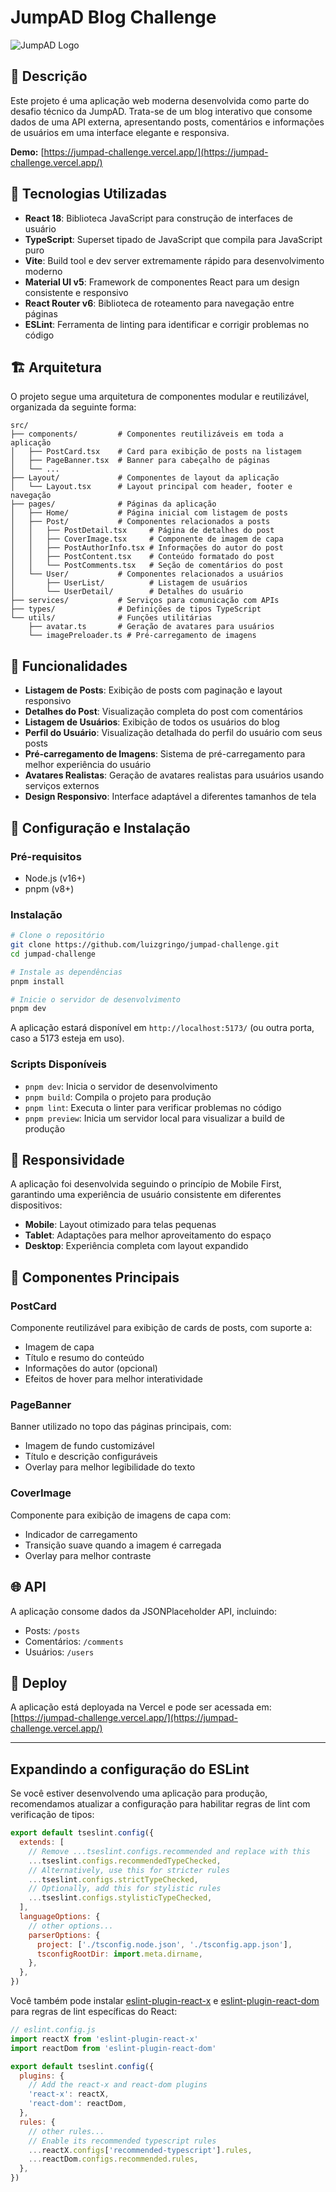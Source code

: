 # JumpAD Blog Challenge

![JumpAD Logo](https://jumpad.ai/images/jumpad_white.png)

## 📝 Descrição

Este projeto é uma aplicação web moderna desenvolvida como parte do desafio técnico da JumpAD. Trata-se de um blog interativo que consome dados de uma API externa, apresentando posts, comentários e informações de usuários em uma interface elegante e responsiva.

**Demo:** [https://jumpad-challenge.vercel.app/](https://jumpad-challenge.vercel.app/)

## 🚀 Tecnologias Utilizadas

- **React 18**: Biblioteca JavaScript para construção de interfaces de usuário
- **TypeScript**: Superset tipado de JavaScript que compila para JavaScript puro
- **Vite**: Build tool e dev server extremamente rápido para desenvolvimento moderno
- **Material UI v5**: Framework de componentes React para um design consistente e responsivo
- **React Router v6**: Biblioteca de roteamento para navegação entre páginas
- **ESLint**: Ferramenta de linting para identificar e corrigir problemas no código

## 🏗️ Arquitetura

O projeto segue uma arquitetura de componentes modular e reutilizável, organizada da seguinte forma:

```
src/
├── components/         # Componentes reutilizáveis em toda a aplicação
│   ├── PostCard.tsx    # Card para exibição de posts na listagem
│   ├── PageBanner.tsx  # Banner para cabeçalho de páginas
│   └── ...
├── Layout/             # Componentes de layout da aplicação
│   └── Layout.tsx      # Layout principal com header, footer e navegação
├── pages/              # Páginas da aplicação
│   ├── Home/           # Página inicial com listagem de posts
│   ├── Post/           # Componentes relacionados a posts
│   │   ├── PostDetail.tsx     # Página de detalhes do post
│   │   ├── CoverImage.tsx     # Componente de imagem de capa
│   │   ├── PostAuthorInfo.tsx # Informações do autor do post
│   │   ├── PostContent.tsx    # Conteúdo formatado do post
│   │   └── PostComments.tsx   # Seção de comentários do post
│   └── User/           # Componentes relacionados a usuários
│       ├── UserList/          # Listagem de usuários
│       └── UserDetail/        # Detalhes do usuário
├── services/           # Serviços para comunicação com APIs
├── types/              # Definições de tipos TypeScript
└── utils/              # Funções utilitárias
    ├── avatar.ts       # Geração de avatares para usuários
    └── imagePreloader.ts # Pré-carregamento de imagens
```

## 🌟 Funcionalidades

- **Listagem de Posts**: Exibição de posts com paginação e layout responsivo
- **Detalhes do Post**: Visualização completa do post com comentários
- **Listagem de Usuários**: Exibição de todos os usuários do blog
- **Perfil do Usuário**: Visualização detalhada do perfil do usuário com seus posts
- **Pré-carregamento de Imagens**: Sistema de pré-carregamento para melhor experiência do usuário
- **Avatares Realistas**: Geração de avatares realistas para usuários usando serviços externos
- **Design Responsivo**: Interface adaptável a diferentes tamanhos de tela

## 🔧 Configuração e Instalação

### Pré-requisitos

- Node.js (v16+)
- pnpm (v8+)

### Instalação

```bash
# Clone o repositório
git clone https://github.com/luizgringo/jumpad-challenge.git
cd jumpad-challenge

# Instale as dependências
pnpm install

# Inicie o servidor de desenvolvimento
pnpm dev
```

A aplicação estará disponível em `http://localhost:5173/` (ou outra porta, caso a 5173 esteja em uso).

### Scripts Disponíveis

- `pnpm dev`: Inicia o servidor de desenvolvimento
- `pnpm build`: Compila o projeto para produção
- `pnpm lint`: Executa o linter para verificar problemas no código
- `pnpm preview`: Inicia um servidor local para visualizar a build de produção

## 📱 Responsividade

A aplicação foi desenvolvida seguindo o princípio de Mobile First, garantindo uma experiência de usuário consistente em diferentes dispositivos:

- **Mobile**: Layout otimizado para telas pequenas
- **Tablet**: Adaptações para melhor aproveitamento do espaço
- **Desktop**: Experiência completa com layout expandido

## 🧩 Componentes Principais

### PostCard

Componente reutilizável para exibição de cards de posts, com suporte a:
- Imagem de capa
- Título e resumo do conteúdo
- Informações do autor (opcional)
- Efeitos de hover para melhor interatividade

### PageBanner

Banner utilizado no topo das páginas principais, com:
- Imagem de fundo customizável
- Título e descrição configuráveis
- Overlay para melhor legibilidade do texto

### CoverImage

Componente para exibição de imagens de capa com:
- Indicador de carregamento
- Transição suave quando a imagem é carregada
- Overlay para melhor contraste

## 🌐 API

A aplicação consome dados da JSONPlaceholder API, incluindo:
- Posts: `/posts`
- Comentários: `/comments`
- Usuários: `/users`

## 🚀 Deploy

A aplicação está deployada na Vercel e pode ser acessada em:
[https://jumpad-challenge.vercel.app/](https://jumpad-challenge.vercel.app/)

---

## Expandindo a configuração do ESLint

Se você estiver desenvolvendo uma aplicação para produção, recomendamos atualizar a configuração para habilitar regras de lint com verificação de tipos:

```js
export default tseslint.config({
  extends: [
    // Remove ...tseslint.configs.recommended and replace with this
    ...tseslint.configs.recommendedTypeChecked,
    // Alternatively, use this for stricter rules
    ...tseslint.configs.strictTypeChecked,
    // Optionally, add this for stylistic rules
    ...tseslint.configs.stylisticTypeChecked,
  ],
  languageOptions: {
    // other options...
    parserOptions: {
      project: ['./tsconfig.node.json', './tsconfig.app.json'],
      tsconfigRootDir: import.meta.dirname,
    },
  },
})
```

Você também pode instalar [eslint-plugin-react-x](https://github.com/Rel1cx/eslint-react/tree/main/packages/plugins/eslint-plugin-react-x) e [eslint-plugin-react-dom](https://github.com/Rel1cx/eslint-react/tree/main/packages/plugins/eslint-plugin-react-dom) para regras de lint específicas do React:

```js
// eslint.config.js
import reactX from 'eslint-plugin-react-x'
import reactDom from 'eslint-plugin-react-dom'

export default tseslint.config({
  plugins: {
    // Add the react-x and react-dom plugins
    'react-x': reactX,
    'react-dom': reactDom,
  },
  rules: {
    // other rules...
    // Enable its recommended typescript rules
    ...reactX.configs['recommended-typescript'].rules,
    ...reactDom.configs.recommended.rules,
  },
})
```
